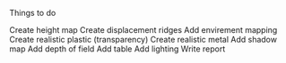 Things to do

Create height map
Create displacement ridges
Add envirement mapping
Create realistic plastic (transparency)
Create realistic metal
Add shadow map
Add depth of field
Add table
Add lighting
Write report
